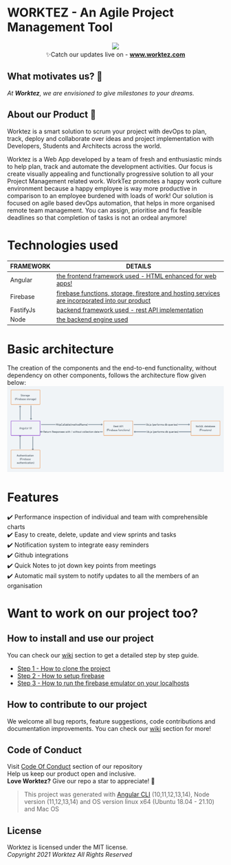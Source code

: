 # WORKTEZ - An Agile Project Management Tool

<p align="center">
  <img src="https://user-images.githubusercontent.com/67370801/149733068-2071c2e2-45b5-4fa8-9355-98f0702fb689.png"> <br>
  ✨Catch our updates live on - 
  <a href="www.worktez.com"><b>www.worktez.com</b></a>
</p>

## What motivates us? :punch:
_At **Worktez**, we are envisioned to give milestones to your dreams._

## About our Product :speech_balloon:

Worktez is a smart solution to scrum your project with devOps to plan, track, deploy and collaborate over ideas and project implementation with Developers, Students and Architects across the world.


Worktez is a Web App developed by a team of fresh and enthusiastic minds to help plan, track and automate the development activities.
Our focus is create visually appealing and functionally progressive solution to all your Project Management related work.
WorkTez promotes a happy work culture environment because a happy employee is way more productive in comparison to an employee burdened with loads of work!
Our solution is focused on agile based devOps automation, that helps in more organised remote team management. You can assign, prioritise and fix feasible deadlines so that completion of tasks is not an ordeal anymore!


# Technologies used

| FRAMEWORK | DETAILS |
| ------ | ------ |
| Angular | [the frontend framework used - HTML enhanced for web apps!][angular] |
| Firebase | [firebase functions, storage, firestore and hosting services are incorporated into our product][firebase] |
| FastifyJs | [backend framework used - rest API implementation][fastify] |
| Node | [the backend engine  used][node] |


# Basic architecture
The creation of the components and the end-to-end functionality, without dependency on other components, follows the architecture flow given below: 
![image](https://github.com/Worktez/worktez/blob/0d145c02519b283a0b2317ec57bfa8cfea320cb1/WorktezArchitecture.png)


# Features
:heavy_check_mark: Performance inspection of individual and team with comprehensible charts <br>
:heavy_check_mark: Easy to create, delete, update and view sprints and tasks <br>
:heavy_check_mark: Notification system to integrate easy reminders <br>
:heavy_check_mark: Github integrations <br>
:heavy_check_mark: Quick Notes to jot down key points from meetings <br>
:heavy_check_mark: Automatic mail system to notify updates to all the members of an organisation <br>

# Want to work on our project too?

## How to install and use our project
You can check our [wiki] section to get a detailed step by step guide.
- [Step 1 - How to clone the project]
- [Step 2 - How to setup firebase]
- [Step 3 - How to run the firebase emulator on your localhosts]

## How to contribute to our project
We welcome all bug reports, feature suggestions, code contributions and documentation improvements. You can check our [wiki] section for more!


## Code of Conduct
Visit [Code Of Conduct] section of our repository <br>
Help us keep our product open and inclusive. <br>
<b>Love Worktez?</b> Give our repo a star to appreciate! :star2:

> This project was generated with [Angular CLI](https://github.com/angular/angular-cli) (10,11,12,13,14), Node version (11,12,13,14) and OS version linux x64 (Ubuntu 18.04 - 21.10) and Mac OS

## License
Worktez is licensed under the MIT license. <br>
_Copyright 2021 Worktez All Rights Reserved_

[Step 1 - How to clone the project]: <https://github.com/Worktez/worktez/wiki/How-to-get-started#how-to-clone>
[Step 2 - How to setup firebase]: <https://github.com/Worktez/worktez/wiki/How-to-get-started#firebase-setup>
[Step 3 - How to run the firebase emulator on your localhosts]: <https://github.com/Worktez/worktez/wiki/WorktrollyUi-Setup>
[angular]: <https://angular.io/docs>
[firebase]: <https://firebase.google.com/docs/web/setup>
[node]: <https://nodejs.org/en/docs/>
[fastify]: <https://www.fastify.io/docs/latest/>
[wiki]: <https://github.com/Worktez/worktez/wiki/How-to-get-started#how-to-contribute>
[Code Of Conduct]: <https://github.com/Worktez/worktez/blob/master/CODE_OF_CONDUCT.md>
